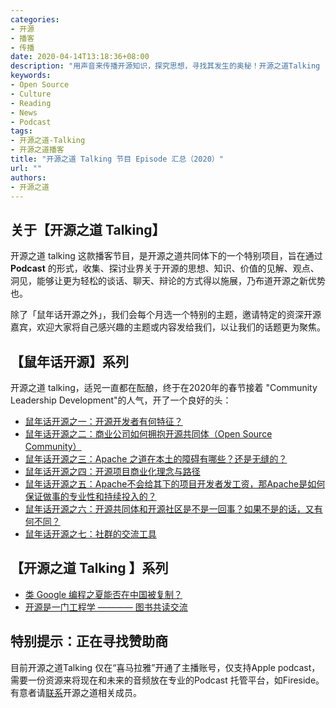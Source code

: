 ```yaml
---
categories:
- 开源
- 播客
- 传播
date: 2020-04-14T13:18:36+08:00
description: "用声音来传播开源知识，探究思想，寻找其发生的奥秘！开源之道Talking ,业界顶级开源大咖表达观点，探寻问题，寻找答案，这里是洞见的集中地！"
keywords:
- Open Source
- Culture
- Reading
- News
- Podcast
tags:
- 开源之道-Talking
- 开源之道播客
title: "开源之道 Talking 节目 Episode 汇总（2020）"
url: ""
authors:
- 开源之道
---
```


## 关于【开源之道 Talking】

开源之道 talking 这款播客节目，是开源之道共同体下的一个特别项目，旨在通过 **Podcast** 的形式，收集、探讨业界关于开源的思想、知识、价值的见解、观点、洞见，能够让更为轻松的谈话、聊天、辩论的方式得以施展，乃布道开源之新优势也。

除了「鼠年话开源之外」，我们会每个月选一个特别的主题，邀请特定的资深开源嘉宾，欢迎大家将自己感兴趣的主题或内容发给我们，以让我们的话题更为聚焦。

## 【鼠年话开源】系列

开源之道 talking，适兕一直都在酝酿，终于在2020年的春节接着 "Community Leadership Development"的人气，开了一个良好的头：

* [鼠年话开源之一：开源开发者有何特征？](/posts/opensource_talking/2020-02-02-open-source-developer/)
* [鼠年话开源之二：商业公司如何拥抱开源共同体（Open Source Community）](/posts/opensource_talking/2020-02-03-business-embrave-osc/)
* [鼠年话开源之三：Apache 之道在本土的障碍有哪些？还是无缝的？](/posts/opensource_talking/2020-02-05-is-apache-way-worked-in-china/)
* [鼠年话开源之四：开源项目商业化理念与路径](/posts/opensource_talking/2020-02-06-business-and-open-source/)
* [鼠年话开源之五：Apache不会给其下的项目开发者发工资，那Apache是如何保证做事的专业性和持续投入的？](/posts/opensource_talking/2020-02-07-motivation-beyond-of-money/)
* [鼠年话开源之六：开源共同体和开源社区是不是一回事？如果不是的话，又有何不同？](/posts/opensource_talking/2020-02-09-what-is-open-source-community/)
* [鼠年话开源之七：社群的交流工具](/posts/opensource_talking/2020-02-10-what-is-good-communition-tool/)

## 【开源之道 Talking 】系列

* [类 Google 编程之夏能否在中国被复制？](/posts/opensource_talking/2020-02-29-gsoc-in-china)
* [开源是一门工程学 ———— 图书共读交流](posts/OpenSource_Talking/2020-03-29-online-reading-engineering)

## 特别提示：正在寻找赞助商

目前开源之道Talking 仅在“喜马拉雅”开通了主播账号，仅支持Apple podcast， 需要一份资源来将现在和未来的音频放在专业的Podcast 托管平台，如Fireside。有意者请[联系](/community/communication/)开源之道相关成员。